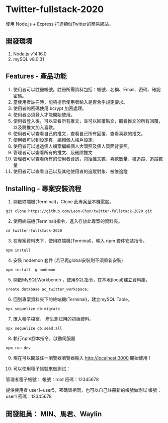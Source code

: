 # Twitter-fullstack-2020
使用 Node.js + Express 打造類似Twitter的簡易網站。

## 開發環境
1. Node.js v14.16.0
2. mySQL v8.0.31

## Features - 產品功能
1. 使用者可以註冊帳號。註冊所需資料包括：帳號、名稱、Email、密碼、確認密碼。
2. 當使用者註冊時，能夠提示使用者輸入是否合乎規定要求。
3. 使用者的密碼使用 bcrypt 加密處理。
4. 使用者必須登入才能開始使用。
5. 使用者登入後，可以查看所有推文，並可以回覆貼文，觀看推文的所有回覆，以及將推文加入喜歡。
6. 使用者可以查看自己的推文，查看自己所有回覆，查看喜歡的推文。
7. 使用者可以到設定頁，編輯個人帳戶設定。
8. 使用者可以透過個人檔案編輯個人大頭照及個人頁面背景照。
9. 管理者可以查看所有的推文、及刪除推文
10. 管理者可以查看所有的使用者資訊，包括推文數、喜歡數量、被追蹤、追蹤數量
11. 使用者可以查看自己以及其他使用者的追蹤對象、被誰追蹤

## Installing - 專案安裝流程

1. 開啟終端機(Terminal)，Clone 此專案至本機電腦。

```
git clone https://github.com/Leon-Chun/twitter-fullstack-2020.git
```

2. 使用終端機(Terminal)指令，進入存放此專案的資料夾。

```
cd twitter-fullstack-2020
```

3. 在專案資料夾下，使用終端機(Terminal)，輸入 npm 套件安裝指令。

```
npm install
```

4. 安裝 nodemon 套件 (若已再global安裝則不須重新安裝)

```
npm install -g nodemon
```

5. 開啟MySQLWorkbench ，使用SQL指令，在本地(local)建立資料庫。

```
create database ac_twitter_workspace;
```

6. 回到專案資料夾下的終端機(Terminal)，建立mySQL Table。

```
npx sequelize db:migrate
```

7. 匯入種子檔案， 產生測試用的初始資料。

```
npx sequelize db:seed:all
```

8. 執行npm腳本指令，啟動伺服器

```
npm run dev
```

9. 現在可以開啟任一瀏覽器瀏覽器輸入 [http://localhost:3000](http://localhost:3000) 開始使用！

10. 可以使用種子帳號來做測試：

管理者種子帳號：
帳號：root
密碼：12345678

提供使用者 user1~user5，密碼皆相同，也可以自己註冊新的帳號做測試
帳號：user1
密碼：12345678

## 開發組員： MIN、馬君、Waylin
